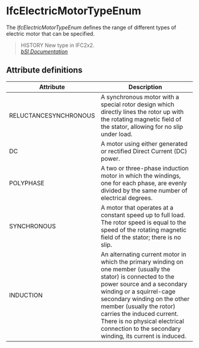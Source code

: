 IfcElectricMotorTypeEnum
========================
The _IfcElectricMotorTypeEnum_ defines the range of different types of
electric motor that can be specified.  
  
> HISTORY  New type in IFC2x2.  
[ _bSI
Documentation_](https://standards.buildingsmart.org/IFC/DEV/IFC4_2/FINAL/HTML/schema/ifcelectricaldomain/lexical/ifcelectricmotortypeenum.htm)


Attribute definitions
---------------------
| Attribute             | Description                                                                                                                                                                                                                                                                                                                                                  |
|-----------------------|--------------------------------------------------------------------------------------------------------------------------------------------------------------------------------------------------------------------------------------------------------------------------------------------------------------------------------------------------------------|
| RELUCTANCESYNCHRONOUS | A synchronous motor with a special rotor design which directly lines the rotor up with the rotating magnetic field of the stator, allowing for no slip under load.                                                                                                                                                                                           |
| DC                    | A motor using either generated or rectified Direct Current (DC) power.                                                                                                                                                                                                                                                                                       |
| POLYPHASE             | A two or three-phase induction motor in which the windings, one for each phase, are evenly divided by the same number of electrical degrees.                                                                                                                                                                                                                 |
| SYNCHRONOUS           | A motor that operates at a constant speed up to full load. The rotor speed is equal to the speed of the rotating magnetic field of the stator; there is no slip.                                                                                                                                                                                             |
| INDUCTION             | An alternating current motor in which the primary winding on one member (usually the stator) is connected to the power source and a secondary winding or a squirrel-cage secondary winding on the other member (usually the rotor) carries the induced current. There is no physical electrical connection to the secondary winding, its current is induced. |

